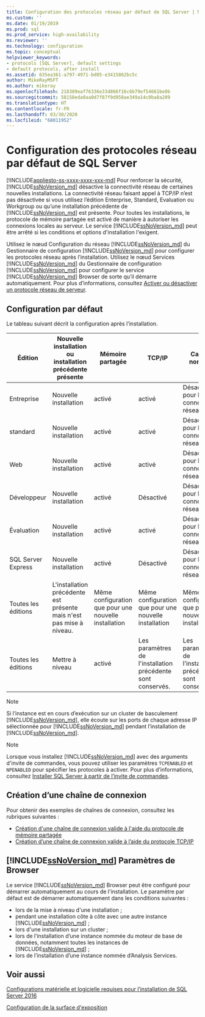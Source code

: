 ```yaml
---
title: Configuration des protocoles réseau par défaut de SQL Server | Microsoft Docs
ms.custom: ''
ms.date: 01/19/2019
ms.prod: sql
ms.prod_service: high-availability
ms.reviewer: ''
ms.technology: configuration
ms.topic: conceptual
helpviewer_keywords:
- protocols [SQL Server], default settings
- default protocols, after install
ms.assetid: 635ea361-a797-4971-bd05-e3415862bc5c
author: MikeRayMSFT
ms.author: mikeray
ms.openlocfilehash: 218389eaf76336e33d866f16c6b79ef54661be0b
ms.sourcegitcommit: 58158eda0aa0d7f87f9d958ae349a14c0ba8a209
ms.translationtype: HT
ms.contentlocale: fr-FR
ms.lasthandoff: 03/30/2020
ms.locfileid: "68011952"
---
```

# <a name="default-sql-server-network-protocol-configuration"></a>Configuration des protocoles réseau par défaut de SQL Server
[!INCLUDE[appliesto-ss-xxxx-xxxx-xxx-md](../../includes/appliesto-ss-xxxx-xxxx-xxx-md.md)]
Pour renforcer la sécurité, [!INCLUDE[ssNoVersion_md](../../includes/ssnoversion-md.md)] désactive la connectivité réseau de certaines nouvelles installations. La connectivité réseau faisant appel à TCP/IP n’est pas désactivée si vous utilisez l’édition Enterprise, Standard, Evaluation ou Workgroup ou qu’une installation précédente de [!INCLUDE[ssNoVersion_md](../../includes/ssnoversion-md.md)] est présente. Pour toutes les installations, le protocole de mémoire partagée est activé de manière à autoriser les connexions locales au serveur. Le service [!INCLUDE[ssNoVersion_md](../../includes/ssnoversion-md.md)] peut être arrêté si les conditions et options d'installation l'exigent.

Utilisez le nœud Configuration du réseau [!INCLUDE[ssNoVersion_md](../../includes/ssnoversion-md.md)] du Gestionnaire de configuration [!INCLUDE[ssNoVersion_md](../../includes/ssnoversion-md.md)] pour configurer les protocoles réseau après l’installation. Utilisez le nœud Services [!INCLUDE[ssNoVersion_md](../../includes/ssnoversion-md.md)] du Gestionnaire de configuration [!INCLUDE[ssNoVersion_md](../../includes/ssnoversion-md.md)] pour configurer le service [!INCLUDE[ssNoVersion_md](../../includes/ssnoversion-md.md)] Browser de sorte qu’il démarre automatiquement. Pour plus d’informations, consultez [Activer ou désactiver un protocole réseau de serveur](../../database-engine/configure-windows/enable-or-disable-a-server-network-protocol.md).


## <a name="default-configuration"></a>Configuration par défaut

Le tableau suivant décrit la configuration après l'installation.

|Édition | Nouvelle installation ou installation précédente présente | Mémoire partagée | TCP/IP | Canaux nommés|
| -------- | -- | -- | -- | --  |  
|Entreprise | Nouvelle installation | activé | activé | Désactivés pour les connexions réseau.|
|standard | Nouvelle installation | activé | activé | Désactivés pour les connexions réseau.|
|Web | Nouvelle installation | activé | activé | Désactivés pour les connexions réseau.|
|Développeur | Nouvelle installation | activé | Désactivé | Désactivés pour les connexions réseau.|
|Évaluation | Nouvelle installation | activé | activé | Désactivés pour les connexions réseau.|
|SQL Server Express | Nouvelle installation | activé | Désactivé | Désactivés pour les connexions réseau.|
|Toutes les éditions | L'installation précédente est présente mais n'est pas mise à niveau. | Même configuration que pour une nouvelle installation | Même configuration que pour une nouvelle installation | Même configuration que pour une nouvelle installation|
|Toutes les éditions | Mettre à niveau | activé | Les paramètres de l'installation précédente sont conservés. | Les paramètres de l'installation précédente sont conservés.|


>[!NOTE]
> Si l’instance est en cours d’exécution sur un cluster de basculement [!INCLUDE[ssNoVersion_md](../../includes/ssnoversion-md.md)], elle écoute sur les ports de chaque adresse IP sélectionnée pour [!INCLUDE[ssNoVersion_md](../../includes/ssnoversion-md.md)] pendant l’installation de [!INCLUDE[ssNoVersion_md](../../includes/ssnoversion-md.md)].
 
>[!NOTE]
> Lorsque vous installez [!INCLUDE[ssNoVersion_md](../../includes/ssnoversion-md.md)] avec des arguments d'invite de commandes, vous pouvez utiliser les paramètres `TCPENABLED` et `NPENABLED` pour spécifier les protocoles à activer. Pour plus d’informations, consultez [Installer SQL Server à partir de l’invite de commandes](../../database-engine/install-windows/install-sql-server-2016-from-the-command-prompt.md).

## <a name="creating-a-connection-string"></a>Création d’une chaîne de connexion

Pour obtenir des exemples de chaînes de connexion, consultez les rubriques suivantes :
* [Création d'une chaîne de connexion valide à l'aide du protocole de mémoire partagée](../../tools/configuration-manager/creating-a-valid-connection-string-using-shared-memory-protocol.md)
* [Création d’une chaîne de connexion valide à l’aide du protocole TCP/IP](../../tools/configuration-manager/creating-a-valid-connection-string-using-tcp-ip.md)



## <a name="ssnoversion_md-browser-settings"></a>[!INCLUDE[ssNoVersion_md](../../includes/ssnoversion-md.md)] Paramètres de Browser

Le service [!INCLUDE[ssNoVersion_md](../../includes/ssnoversion-md.md)] Browser peut être configuré pour démarrer automatiquement au cours de l'installation. Le paramètre par défaut est de démarrer automatiquement dans les conditions suivantes :

* lors de la mise à niveau d'une installation ;
* pendant une installation côte à côte avec une autre instance [!INCLUDE[ssNoVersion_md](../../includes/ssnoversion-md.md)] ;
* lors d'une installation sur un cluster ;
* lors de l’installation d’une instance nommée du moteur de base de données, notamment toutes les instances de [!INCLUDE[ssNoVersion_md](../../includes/ssnoversion-md.md)] ;
* lors de l’installation d’une instance nommée d’Analysis Services.

## <a name="see-also"></a>Voir aussi

[Configurations matérielle et logicielle requises pour l’installation de SQL Server 2016](../../sql-server/install/hardware-and-software-requirements-for-installing-sql-server.md)

[Configuration de la surface d'exposition](../../relational-databases/security/surface-area-configuration.md)  




